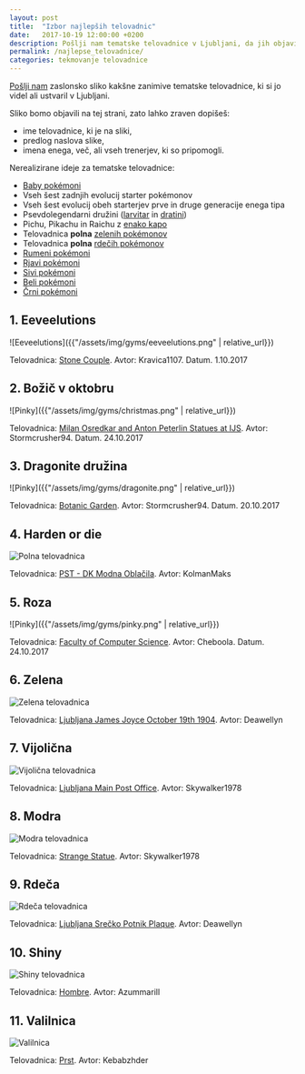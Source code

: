 ```yaml
---
layout: post
title:  "Izbor najlepših telovadnic"
date:   2017-10-19 12:00:00 +0200
description: Pošlji nam tematske telovadnice v Ljubljani, da jih objavimo!
permalink: /najlepse_telovadnice/
categories: tekmovanje telovadnice
---
```



[Pošlji nam](mailto:{{site.email}}) zaslonsko sliko kakšne zanimive tematske
telovadnice, ki si jo videl ali ustvaril v Ljubljani.

Sliko bomo objavili na tej strani, zato lahko zraven dopišeš:
 - ime telovadnice, ki je na sliki,
 - predlog naslova slike,
 - imena enega, več, ali vseh trenerjev, ki so pripomogli.

Nerealizirane ideje za tematske telovadnice:
 - [Baby pokémoni](https://pokemongo.gamepress.gg/pichu-togepi-event)
 - Vseh šest zadnjih evolucij starter pokémonov
 - Vseh šest evolucij obeh starterjev prve in druge generacije enega tipa
 - Psevdolegendarni družini ([larvitar](https://pokemongohub.net/generation-2/pokemon-go-larvitar-pupitar-tyranitar-overview/) in [dratini](https://bulbapedia.bulbagarden.net/wiki/Dratini_(Pok%C3%A9mon)#Evolution))
 - Pichu, Pikachu in Raichu z [enako kapo](https://www.google.si/search?q=hat+pikachu+pokemon+go&tbm=isch)
 - Telovadnica **polna** [zelenih pokémonov](https://bulbapedia.bulbagarden.net/wiki/List_of_Pok%C3%A9mon_by_color#Green)
 - Telovadnica **polna** [rdečih pokémonov](https://bulbapedia.bulbagarden.net/wiki/List_of_Pok%C3%A9mon_by_color#Red)
 - [Rumeni pokémoni](https://bulbapedia.bulbagarden.net/wiki/List_of_Pok%C3%A9mon_by_color#Yellow)
 - [Rjavi pokémoni](https://bulbapedia.bulbagarden.net/wiki/List_of_Pok%C3%A9mon_by_color#Brown)
 - [Sivi pokémoni](https://bulbapedia.bulbagarden.net/wiki/List_of_Pok%C3%A9mon_by_color#Gray)
 - [Beli pokémoni](https://bulbapedia.bulbagarden.net/wiki/List_of_Pok%C3%A9mon_by_color#White)
 - [Črni pokémoni](https://bulbapedia.bulbagarden.net/wiki/List_of_Pok%C3%A9mon_by_color#Black)

## 1. Eeveelutions

![Eeveelutions]({{"/assets/img/gyms/eeveelutions.png" | relative_url}})

Telovadnica: [Stone Couple](https://www.google.si/maps/place/46.054226,14.519191).
Avtor: Kravica1107. Datum. 1.10.2017

## 2. Božič v oktobru

![Pinky]({{"/assets/img/gyms/christmas.png" | relative_url}})

Telovadnica: [Milan Osredkar and Anton Peterlin Statues at IJS](https://www.google.si/maps/place/46.042751,14.48815).
Avtor: Stormcrusher94. Datum. 24.10.2017

## 3. Dragonite družina

![Pinky]({{"/assets/img/gyms/dragonite.png" | relative_url}})

Telovadnica: [Botanic Garden](https://www.google.si/maps/place/46.041039,14.514013).
Avtor: Stormcrusher94. Datum. 20.10.2017


## 4. Harden or die

![Polna telovadnica](/assets/img/gyms/full_gym.png)

Telovadnica: [PST - DK Modna Oblačila](https://www.google.com/maps/?daddr=46.037849,14.465525).
Avtor: KolmanMaks

## 5. Roza

![Pinky]({{"/assets/img/gyms/pinky.png" | relative_url}})

Telovadnica: [Faculty of Computer Science](https://www.google.si/maps/place/46.050495,14.468604).
Avtor: Cheboola. Datum. 24.10.2017

## 6. Zelena

![Zelena telovadnica](/assets/img/gyms/green.png)

Telovadnica: [Ljubljana James Joyce October 19th 1904](https://www.google.si/maps/place/46.058189,14.512661).
Avtor: Deawellyn

## 7. Vijolična

![Vijolična telovadnica](/assets/img/gyms/purple.png)

Telovadnica: [Ljubljana Main Post Office](https://www.google.si/maps/place/46.052231,14.503468).
Avtor: Skywalker1978

## 8. Modra

![Modra telovadnica](/assets/img/gyms/blue.png)

Telovadnica: [Strange Statue](https://www.google.si/maps/place/46.055061,14.502546).
Avtor: Skywalker1978

## 9. Rdeča

![Rdeča telovadnica](/assets/img/gyms/red.png)

Telovadnica: [Ljubljana Srečko Potnik Plaque](https://www.google.si/maps/place/46.056355,14.508749).
Avtor: Deawellyn

## 10. Shiny

![Shiny telovadnica](/assets/img/gyms/shiny.png)

Telovadnica: [Hombre](https://www.google.si/maps/place/46.039562,14.486952).
Avtor: Azummarill

## 11. Valilnica

![Valilnica](/assets/img/gyms/hatching.png)

Telovadnica: [Prst](https://www.google.si/maps/place/46.050591,14.487803).
Avtor: Kebabzhder
